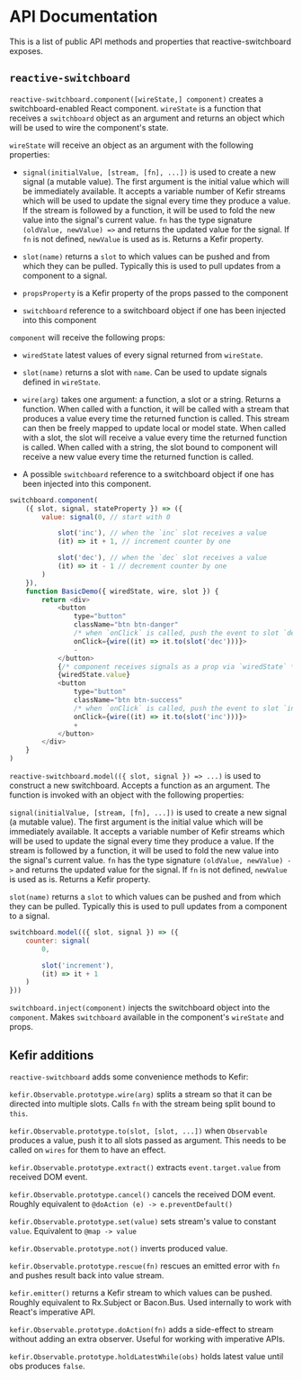 # API Documentation

This is a list of public API methods and properties that reactive-switchboard exposes.

## ```reactive-switchboard```

`reactive-switchboard.component([wireState,] component)` creates a switchboard-enabled React component. `wireState` is a function that receives a `switchboard` object as an argument and returns an object which will be used to wire the component's state.

`wireState` will receive an object as an argument with the following properties:

* ```signal(initialValue, [stream, [fn], ...])``` is used to create a new signal (a mutable value). The first argument is the initial value which will be immediately available. It accepts a variable number of Kefir streams which will be used to update the signal every time they produce a value. If the stream is followed by a function, it will be used to fold the new value into the signal's current value. `fn` has the type signature `(oldValue, newValue) =>` and returns the updated value for the signal. If `fn` is not defined, `newValue` is used as is. Returns a Kefir property.

* ```slot(name)``` returns a ```slot``` to which values can be pushed and from which they can be pulled. Typically this is used to pull updates from a component to a signal.

* `propsProperty` is a Kefir property of the props passed to the component

* `switchboard` reference to a switchboard object if one has been injected into this component

`component` will receive the following props:

* `wiredState` latest values of every signal returned from `wireState`.

* `slot(name)` returns a slot with `name`. Can be used to update signals defined in `wireState`.

* `wire(arg)` takes one argument: a function, a slot or a string. Returns a function. When called with a function, it will be called with a stream that produces a value every time the returned function is called. This stream can then be freely mapped to update local or model state. When called with a slot, the slot will receive a value every time the returned function is called. When called with a string, the slot bound to component will receive a new value every time the returned function is called.

* A possible `switchboard` reference to a switchboard object if one has been injected into this component.

```javascript
switchboard.component(
    ({ slot, signal, stateProperty }) => ({
        value: signal(0, // start with 0

            slot('inc'), // when the `inc` slot receives a value
            (it) => it + 1, // increment counter by one

            slot('dec'), // when the `dec` slot receives a value
            (it) => it - 1 // decrement counter by one
        )
    }),
    function BasicDemo({ wiredState, wire, slot }) {
        return <div>
            <button
                type="button"
                className="btn btn-danger"
                /* when `onClick` is called, push the event to slot `dec` */
                onClick={wire((it) => it.to(slot('dec')))}>
                -
            </button>
            {/* component receives signals as a prop via `wiredState` */}
            {wiredState.value}
            <button
                type="button"
                className="btn btn-success"
                /* when `onClick` is called, push the event to slot `inc` */
                onClick={wire((it) => it.to(slot('inc')))}>
                +
            </button>
        </div>
    }
)
```


`reactive-switchboard.model(({ slot, signal }) => ...)` is used to construct a new switchboard. Accepts a function as an argument. The function is invoked with an object with the following properties:

```signal(initialValue, [stream, [fn], ...])``` is used to create a new signal (a mutable value). The first argument is the initial value which will be immediately available. It accepts a variable number of Kefir streams which will be used to update the signal every time they produce a value. If the stream is followed by a function, it will be used to fold the new value into the signal's current value. `fn` has the type signature `(oldValue, newValue) ->` and returns the updated value for the signal. If `fn` is not defined, `newValue` is used as is. Returns a Kefir property.

```slot(name)``` returns a ```slot``` to which values can be pushed and from which they can be pulled. Typically this is used to pull updates from a component to a signal.

```javascript
switchboard.model(({ slot, signal }) => ({
    counter: signal(
        0,

        slot('increment'),
        (it) => it + 1
    )
}))
```

`switchboard.inject(component)` injects the switchboard object into the `component`. Makes `switchboard` available in the component's `wireState` and props.

## Kefir additions

`reactive-switchboard` adds some convenience methods to Kefir:

`kefir.Observable.prototype.wire(arg)` splits a stream so that it can be directed into multiple slots. Calls `fn` with the stream being split bound to `this`.

`kefir.Observable.prototype.to(slot, [slot, ...])` when `Observable` produces a value, push it to all slots passed as argument. This needs to be called on `wires` for them to have an effect.

`kefir.Observable.prototype.extract()` extracts `event.target.value` from received DOM event.

`kefir.Observable.prototype.cancel()` cancels the received DOM event. Roughly equivalent to `@doAction (e) -> e.preventDefault()`

`kefir.Observable.prototype.set(value)` sets stream's value to constant `value`. Equivalent to `@map -> value`

`kefir.Observable.prototype.not()` inverts produced value.

`kefir.Observable.prototype.rescue(fn)` rescues an emitted error with `fn` and pushes result back into value stream.

`kefir.emitter()` returns a Kefir stream to which values can be pushed. Roughly equivalent to Rx.Subject or Bacon.Bus. Used internally to work with React's imperative API.

```kefir.Observable.prototype.doAction(fn)``` adds a side-effect to stream without adding an extra observer. Useful for working with imperative APIs.

```kefir.Observable.prototype.holdLatestWhile(obs)``` holds latest value until obs produces `false`.
